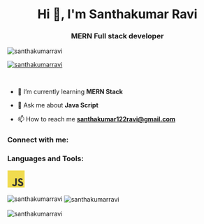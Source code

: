<h1 align="center">Hi 👋, I'm Santhakumar Ravi</h1>
<h3 align="center">MERN Full stack developer</h3>

<p align="left"> <img src="https://komarev.com/ghpvc/?username=santhakumarravi&label=Profile%20views&color=0e75b6&style=flat" alt="santhakumarravi" /> </p>

<p align="left"> <a href="https://github.com/ryo-ma/github-profile-trophy"><img src="https://github-profile-trophy.vercel.app/?username=santhakumarravi" alt="santhakumarravi" /></a> </p>

<p align="left"> <a href="https://twitter.com/" target="blank"><img src="https://img.shields.io/twitter/follow/?logo=twitter&style=for-the-badge" alt="" /></a> </p>

- 🌱 I’m currently learning **MERN Stack**

- 💬 Ask me about **Java Script**

- 📫 How to reach me **santhakumar122ravi@gmail.com**

<h3 align="left">Connect with me:</h3>
<p align="left">
</p>

<h3 align="left">Languages and Tools:</h3>
<p align="left"> <a href="https://developer.mozilla.org/en-US/docs/Web/JavaScript" target="_blank" rel="noreferrer"> <img src="https://raw.githubusercontent.com/devicons/devicon/master/icons/javascript/javascript-original.svg" alt="javascript" width="40" height="40"/> </a> </p>

<p><img align="left" src="https://github-readme-stats.vercel.app/api/top-langs?username=santhakumarravi&show_icons=true&locale=en&layout=compact" alt="santhakumarravi" /></p>

<p>&nbsp;<img align="center" src="https://github-readme-stats.vercel.app/api?username=santhakumarravi&show_icons=true&locale=en" alt="santhakumarravi" /></p>

<p><img align="center" src="https://github-readme-streak-stats.herokuapp.com/?user=santhakumarravi&" alt="santhakumarravi" /></p>
